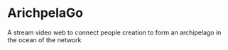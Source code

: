 # ArichpelaGo
A stream video web to connect people creation to form an archipelago in the ocean of the network
